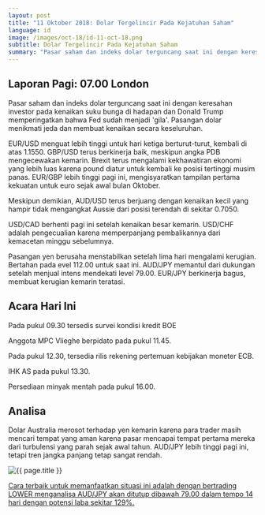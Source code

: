 ```yaml
---
layout: post
title: "11 Oktober 2018: Dolar Tergelincir Pada Kejatuhan Saham"
language: id
image: /images/oct-18/id-11-oct-18.png
subtitle: Dolar Tergelincir Pada Kejatuhan Saham
summary: "Pasar saham dan indeks dolar terguncang saat ini dengan keresahan investor pada kenaikan suku bunga di hadapan dan Donald Trump memperingatkan bahwa Fed sudah menjadi 'gila'"
---
```

## Laporan Pagi: 07.00 London

Pasar saham dan indeks dolar terguncang saat ini dengan keresahan investor pada kenaikan suku bunga di hadapan dan Donald Trump memperingatkan bahwa Fed sudah menjadi 'gila'. Pasangan dolar menikmati jeda dan membuat kenaikan secara keseluruhan.

EUR/USD menguat lebih tinggi untuk hari ketiga berturut-turut, kembali di atas 1.1550. GBP/USD terus berkinerja baik, meskipun angka PDB mengecewakan kemarin. Brexit terus mengalami kekhawatiran ekonomi yang lebih luas karena pound diatur untuk kembali ke posisi tertinggi musim panas. EUR/GBP lebih tinggi pagi ini, mengisyaratkan tampilan pertama kekuatan untuk euro sejak awal bulan Oktober.

Meskipun demikian, AUD/USD terus berjuang dengan kenaikan kecil yang hampir tidak mengangkat Aussie dari posisi terendah di sekitar 0.7050.

USD/CAD berhenti pagi ini setelah kenaikan besar kemarin. USD/CHF adalah pengecualian karena memperpanjang pembalikannya dari kemacetan minggu sebelumnya.

Pasangan yen berusaha menstabilkan setelah lima hari mengalami kerugian. Bertahan pada evel 112.00 untuk saat ini. AUD/JPY memantul dari dukungan setelah menjual intens mendekati level 79.00. EUR/JPY berkinerja bagus, membuat kerugian kemarin teratasi.

## Acara Hari Ini

Pada pukul 09.30 tersedis survei kondisi kredit BOE

Anggota MPC Vlieghe berpidato pada pukul 11.45.

Pada pukul 12.30, tersedia rilis rekening pertemuan kebijakan moneter ECB.

IHK AS pada pukul 13.30.

Persediaan minyak mentah pada pukul 16.00.

## Analisa

Dolar Australia merosot terhadap yen kemarin karena para trader masih mencari tempat yang aman karena pasar mencapai tempat pertama mereka dari turbulensi yang parah sejak awal tahun. AUD/JPY lebih tinggi pagi ini, tetapi tren jangka panjang tetap sangat rendah.

<img src="{{ site.url }}/images/oct-18/id-11-oct-18.png" alt="{{ page.title }}" title="{{ page.title }}">

<a href="%LINK%%?currency=USD&market=forex&underlying=frxAUDJPY&formname=higherlower&duration_amount=14&duration_units=d&amount=10&amount_type=stake&expiry_type=duration&barrier=79.00" target="_blank">Cara terbaik untuk memanfaatkan situasi ini adalah dengan bertrading LOWER menganalisa AUD/JPY akan ditutup dibawah 79.00 dalam tempo 14 hari dengan potensi laba sekitar 129%.</a>
